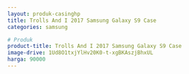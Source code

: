 ```yaml
---
layout: produk-casinghp
title: Trolls And I 2017 Samsung Galaxy S9 Case
categories: samsung

# Produk
product-title: Trolls And I 2017 Samsung Galaxy S9 Case
image-drive: 1Ud8O1txjYlHv20K0-t-xgBKAszjBhxUL
harga: 90000
---
```

